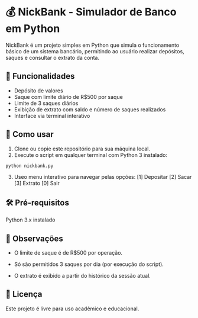 # 💰 NickBank - Simulador de Banco em Python

NickBank é um projeto simples em Python que simula o funcionamento básico de um sistema bancário, permitindo ao usuário realizar depósitos, saques e consultar o extrato da conta.

## 🧠 Funcionalidades

- Depósito de valores
- Saque com limite diário de R$500 por saque
- Limite de 3 saques diários
- Exibição de extrato com saldo e número de saques realizados
- Interface via terminal interativo

## 🚀 Como usar

1. Clone ou copie este repositório para sua máquina local.
2. Execute o script em qualquer terminal com Python 3 instalado:

```bash
python nickbank.py
```
3. Useo menu interativo para navegar pelas opções:
[1] Depositar
[2] Sacar
[3] Extrato
[0] Sair

## 🛠️ Pré-requisitos
Python 3.x instalado

## 📌 Observações
- O limite de saque é de R$500 por operação.

- Só são permitidos 3 saques por dia (por execução do script).

- O extrato é exibido a partir do histórico da sessão atual.

## 📄 Licença
Este projeto é livre para uso acadêmico e educacional.

